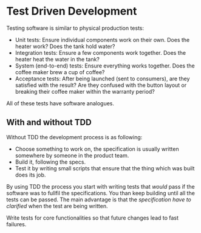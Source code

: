 # Test Driven Development

Testing software is similar to physical production tests:

- Unit tests: Ensure individual components work on their own. Does the heater work? Does the tank hold water?
- Integration tests: Ensure a few components work together. Does the heater heat the water in the tank?
- System (end-to-end) tests: Ensure everything works together. Does the coffee maker brew a cup of coffee?
- Acceptance tests: After being launched (sent to consumers), are they satisfied with the result? Are they confused with the button layout or breaking their coffee maker within the warranty period?

All of these tests have software analogues.

## With and without TDD

Without TDD the development process is as following:

- Choose something to work on, the specification is usually written somewhere by someone in the product team.
- Build it, following the specs.
- Test it by writing small scripts that ensure that the thing which was built does its job.

By using TDD the process you start with writing tests that _would_ pass if the software was to fullfil the specifications. You than keep building until all the tests can be passed. The main advantage is that the _specification have to clarified_ when the test are being written.

Write tests for core functionalities so that future changes lead to fast failures.
